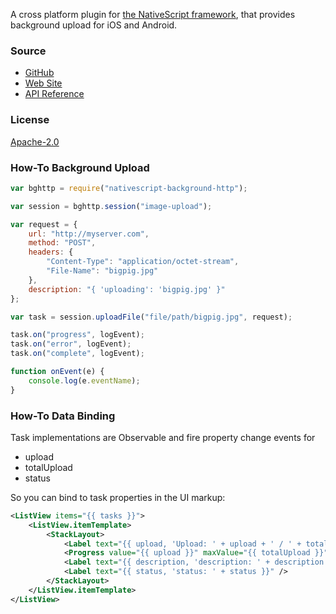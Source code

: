 A cross platform plugin for [the NativeScript framework](http://www.nativescript.org), that provides background upload for iOS and Android.

### Source
 - [GitHub](http://github.com/NativeScript/nativescript-background-http)
 - [Web Site](http://nativescript.github.io/nativescript-background-http/)
 - [API Reference](http://nativescript.github.io/nativescript-background-http/globals.html)

### License
[Apache-2.0](https://github.com/NativeScript/nativescript-background-http/blob/master/LICENSE)

### How-To Background Upload

```js
var bghttp = require("nativescript-background-http");

var session = bghttp.session("image-upload");

var request = {
    url: "http://myserver.com",
    method: "POST",
    headers: {
        "Content-Type": "application/octet-stream",
        "File-Name": "bigpig.jpg"
    },
    description: "{ 'uploading': 'bigpig.jpg' }"
};

var task = session.uploadFile("file/path/bigpig.jpg", request);

task.on("progress", logEvent);
task.on("error", logEvent);
task.on("complete", logEvent);

function onEvent(e) {
	console.log(e.eventName);
}
```

### How-To Data Binding
Task implementations are Observable and fire property change events for 
 - upload
 - totalUpload
 - status

So you can bind to task properties in the UI markup:
```xml
<ListView items="{{ tasks }}">
	<ListView.itemTemplate>
		<StackLayout>
			<Label text="{{ upload, 'Upload: ' + upload + ' / ' + totalUpload }}" />
			<Progress value="{{ upload }}" maxValue="{{ totalUpload }}" />
			<Label text="{{ description, 'description: ' + description }}" />
			<Label text="{{ status, 'status: ' + status }}" />
		</StackLayout>
	</ListView.itemTemplate>
</ListView>
```
